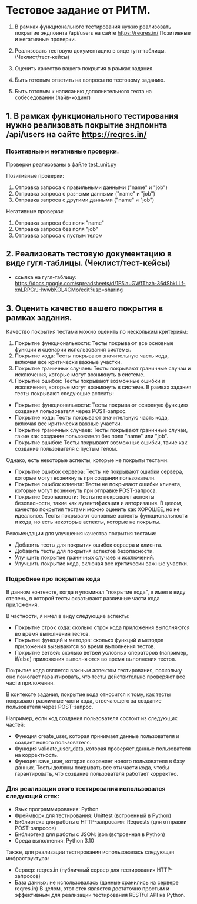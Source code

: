 # Тестовое задание от РИТМ.

1. В рамках функционального тестирования нужно реализовать покрытие эндпоинта /api/users на сайте https://reqres.in/ 
Позитивные и негативные проверки.

2. Реализовать тестовую документацию в виде гугл-таблицы.
(Чеклист/тест-кейсы)

3. Оценить качество вашего покрытия в рамках задания.


4. Быть готовым ответить на вопросы по тестовому заданию.


5. Быть готовым к написанию дополнительного теста на собеседовании (лайв-кодинг)

## 1. В рамках функционального тестирования нужно реализовать покрытие эндпоинта /api/users на сайте https://reqres.in/ 
### Позитивные и негативные проверки.
Проверки реализованы в файле test_unit.py

Позитивные проверки:

1. Отправка запроса с правильными данными ("name" и "job")
2. Отправка запроса с разными данными ("name" и "job")
3. Отправка запроса с другими данными ("name" и "job")

Негативные проверки:

1. Отправка запроса без поля "name"
2. Отправка запроса без поля "job"
3. Отправка запроса с пустым телом

## 2. Реализовать тестовую документацию в виде гугл-таблицы. (Чеклист/тест-кейсы)
- ссылка на гугл-таблицу: 
https://docs.google.com/spreadsheets/d/1F5iauGWfThzh-36dSbkLLf-xnLRPCrJ-IwwbKOL4CMo/edit?usp=sharing

## 3. Оценить качество вашего покрытия в рамках задания.
Качество покрытия тестами можно оценить по нескольким критериям:

1. Покрытие функциональности: Тесты покрывают все основные функции и сценарии использования системы.
2. Покрытие кода: Тесты покрывают значительную часть кода, включая все критически важные участки.
3. Покрытие граничных случаев: Тесты покрывают граничные случаи и исключения, которые могут возникнуть в системе.
4. Покрытие ошибок: Тесты покрывают возможные ошибки и исключения, которые могут возникнуть в системе.
В рамках задания тесты покрывают следующие аспекты:

- Покрытие функциональности: Тесты покрывают основную функцию создания пользователя через POST-запрос.
- Покрытие кода: Тесты покрывают значительную часть кода, включая все критически важные участки.
- Покрытие граничных случаев: Тесты покрывают граничные случаи, такие как создание пользователя без поля "name" или "job".
- Покрытие ошибок: Тесты покрывают возможные ошибки, такие как создание пользователя с пустым телом.

Однако, есть некоторые аспекты, которые не покрыты тестами:

- Покрытие ошибок сервера: Тесты не покрывают ошибки сервера, которые могут возникнуть при создании пользователя.
- Покрытие ошибок клиента: Тесты не покрывают ошибки клиента, которые могут возникнуть при отправке POST-запроса.
- Покрытие безопасности: Тесты не покрывают аспекты безопасности, такие как аутентификация и авторизация.
В целом, качество покрытия тестами можно оценить как ХОРОШЕЕ, но не идеальное. Тесты покрывают основные аспекты 
функциональности и кода, но есть некоторые аспекты, которые не покрыты.

Рекомендации для улучшения качества покрытия тестами:

- Добавить тесты для покрытия ошибок сервера и клиента.
- Добавить тесты для покрытия аспектов безопасности.
- Улучшить покрытие граничных случаев и исключений.
- Улучшить покрытие кода, включая все критически важные участки.

### Подробнее про покрытие кода
В данном контексте, когда я упоминал "покрытие кода", я имел в виду степень, в которой тесты охватывают различные части 
кода приложения.

В частности, я имел в виду следующие аспекты:

- Покрытие строк кода: сколько строк кода приложения выполняются во время выполнения тестов.
- Покрытие функций и методов: сколько функций и методов приложения вызываются во время выполнения тестов.
- Покрытие ветвей: сколько ветвей условных операторов (например, if/else) приложения выполняются во время выполнения 
тестов.

Покрытие кода является важным аспектом тестирования, поскольку оно помогает гарантировать, что тесты действительно 
проверяют все части приложения.

В контексте задания, покрытие кода относится к тому, как тесты покрывают различные части кода, отвечающего за создание 
пользователя через POST-запрос.

Например, если код создания пользователя состоит из следующих частей:

- Функция create_user, которая принимает данные пользователя и создает нового пользователя.
- Функция validate_user_data, которая проверяет данные пользователя на корректность.
- Функция save_user, которая сохраняет нового пользователя в базу данных.
Тесты должны покрывать все эти части кода, чтобы гарантировать, что создание пользователя работает корректно.

### Для реализации этого тестирования использовался следующий стек:

- Язык программирования: Python
- Фреймворк для тестирования: Unittest (встроенный в Python)
- Библиотека для работы с HTTP-запросами: Requests (для отправки POST-запросов)
- Библиотека для работы с JSON: json (встроенная в Python)
- Среда выполнения: Python 3.10

Также, для реализации тестирования использовалась следующая инфраструктура:

- Сервер: reqres.in (публичный сервер для тестирования HTTP-запросов)
- База данных: не использовалась (данные хранились на сервере reqres.in)
В целом, этот стек является достаточно простым и эффективным для реализации тестирования RESTful API на Python.